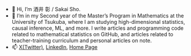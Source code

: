 - 👋 Hi, I’m 酒井 彰 / Sakai Sho.
- 👀 I’m in my Second year of the Master’s Program in Mathematics at the University of Tsukuba, where I am studying high-dimensional statistics, causal inference, ML, and more. I write articles and programming code related to mathematical statistics on GitHub, and articles related to teacher-training curriculum and personal articles on note.
- 📫 [X(Twitter)](https://twitter.com/simplesho_CLT), [LinkedIn](https://www.linkedin.com/in/%E5%BD%B0-%E9%85%92%E4%BA%95-2b778b26b/), [Home Page](https://note.com/sho_77)

<!---
ShoShohh/ShoShohh is a ✨ special ✨ repository because its `README.md` (this file) appears on your GitHub profile.
You can click the Preview link to take a look at your changes.
--->
